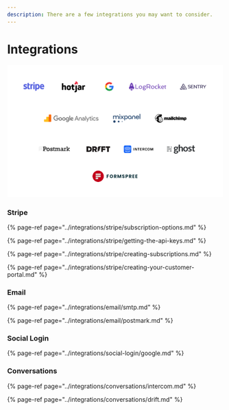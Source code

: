 ```yaml
---
description: There are a few integrations you may want to consider.
---
```


# Integrations

![](../.gitbook/assets/screen-shot-2020-08-21-at-22.57.00.png)

### Stripe

{% page-ref page="../integrations/stripe/subscription-options.md" %}

{% page-ref page="../integrations/stripe/getting-the-api-keys.md" %}

{% page-ref page="../integrations/stripe/creating-subscriptions.md" %}

{% page-ref page="../integrations/stripe/creating-your-customer-portal.md" %}

### Email

{% page-ref page="../integrations/email/smtp.md" %}

{% page-ref page="../integrations/email/postmark.md" %}

### Social Login

{% page-ref page="../integrations/social-login/google.md" %}

### Conversations

{% page-ref page="../integrations/conversations/intercom.md" %}

{% page-ref page="../integrations/conversations/drift.md" %}

